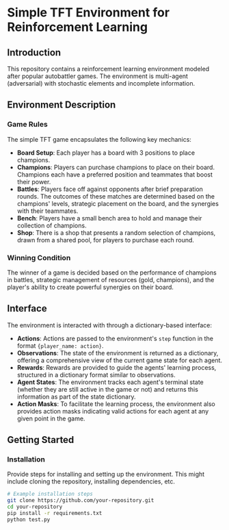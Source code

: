 # Simple TFT Environment for Reinforcement Learning

## Introduction

This repository contains a reinforcement learning environment modeled after popular autobattler games. The environment is multi-agent (adversarial) with stochastic elements and incomplete information.

## Environment Description

### Game Rules

The simple TFT game encapsulates the following key mechanics:

- **Board Setup**: Each player has a board with 3 positions to place champions. 
- **Champions**: Players can purchase champions to place on their board. Champions each have a preferred position and teammates that boost their power.
- **Battles**: Players face off against opponents after brief preparation rounds. The outcomes of these matches are determined based on the champions' levels, strategic placement on the board, and the synergies with their teammates.
- **Bench**: Players have a small bench area to hold and manage their collection of champions.
- **Shop**: There is a shop that presents a random selection of champions, drawn from a shared pool, for players to purchase each round.

### Winning Condition

The winner of a game is decided based on the performance of champions in battles, strategic management of resources (gold, champions), and the player's ability to create powerful synergies on their board.

## Interface

The environment is interacted with through a dictionary-based interface:

- **Actions**: Actions are passed to the environment's `step` function in the format `{player_name: action}`.
- **Observations**: The state of the environment is returned as a dictionary, offering a comprehensive view of the current game state for each agent.
- **Rewards**: Rewards are provided to guide the agents' learning process, structured in a dictionary format similar to observations.
- **Agent States**: The environment tracks each agent's terminal state (whether they are still active in the game or not) and returns this information as part of the state dictionary.
- **Action Masks**: To facilitate the learning process, the environment also provides action masks indicating valid actions for each agent at any given point in the game.

## Getting Started

### Installation

Provide steps for installing and setting up the environment. This might include cloning the repository, installing dependencies, etc.

```bash
# Example installation steps
git clone https://github.com/your-repository.git
cd your-repository
pip install -r requirements.txt
python test.py
